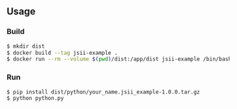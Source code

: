 ## Usage
### Build
```bash
$ mkdir dist
$ docker build --tag jsii-example .
$ docker run --rm --volume $(pwd)/dist:/app/dist jsii-example /bin/bash -c 'npx jsii && npx jsii-pacmak'
```

### Run
```bash
$ pip install dist/python/your_name.jsii_example-1.0.0.tar.gz
$ python python.py
```

